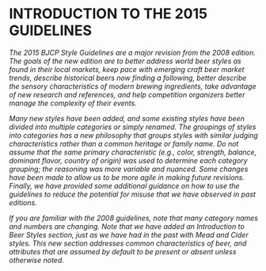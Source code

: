 # INTRODUCTION TO THE 2015 GUIDELINES

_The 2015 BJCP Style Guidelines are a major revision from the 2008 edition. The goals of the new edition are to better address world beer styles as found in their local markets, keep pace with emerging craft beer market trends, describe historical beers now finding a following, better describe the sensory characteristics of modern brewing ingredients, take advantage of new research and references, and help competition organizers better manage the complexity of their events._

_Many new styles have been added, and some existing styles have been divided into multiple categories or simply renamed. The groupings of styles into categories has a new philosophy that groups styles with similar judging characteristics rather than a common heritage or family name. Do not assume that the same primary characteristic (e.g., color, strength, balance, dominant flavor, country of origin) was used to determine each category grouping; the reasoning was more variable and nuanced. Some changes have been made to allow us to be more agile in making future revisions. Finally, we have provided some additional guidance on how to use the guidelines to reduce the potential for misuse that we have observed in past editions._

_If you are familiar with the 2008 guidelines, note that many category names and numbers are changing. Note that we have added an Introduction to Beer Styles section, just as we have had in the past with Mead and Cider styles. This new section addresses common characteristics of beer, and attributes that are assumed by default to be present or absent unless otherwise noted._
